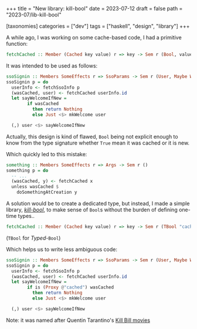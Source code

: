 +++
title = "New library: kill-bool"
date = 2023-07-12
draft = false
path = "2023-07/lib-kill-bool"

[taxonomies]
categories = ["dev"]
tags = ["haskell", "design", "library"]
+++

A while ago, I was working on some cache-based code, I had a primitive function:

```haskell
fetchCached :: Member (Cached key value) r => key -> Sem r (Bool, value)
```

It was intended to be used as follows:

```haskell
ssoSignin :: Members SomeEffects r => SsoParams -> Sem r (User, Maybe Welcome)
ssoSignin p = do
  userInfo <- fetchSsoInfo p
  (wasCached, user) <- fetchCached userInfo.id
  let sayWelcomeIfNew =
        if wasCached
          then return Nothing
          else Just <$> mkWelcome user

  (,) user <$> sayWelcomeIfNew
```

Actually, this design is kind of flawed, `Bool` being not explicit enough to know from the type signature whether `True` mean it was cached or it is new.

Which quickly led to this mistake:

```haskell
something :: Members SomeEffects r => Args -> Sem r ()
something p = do
  -- ...
  (wasCached, y) <- fetchCached x
  unless wasCached $
    doSomethingAtCreation y
```

A solution would be to create a dedicated type, but instead, I made a simple library, [_kill-bool_](https://hackage.haskell.org/package/kill-bool), to make sense of `Bool`s without the burden of defining one-time types..

```haskell
fetchCached :: Member (Cached key value) r => key -> Sem r (TBool "cached" "created", value)
```

(`TBool` for _Typed_-`Bool`)

Which helps us to write less ambiguous code:

```haskell
ssoSignin :: Members SomeEffects r => SsoParams -> Sem r (User, Maybe Welcome)
ssoSignin p = do
  userInfo <- fetchSsoInfo p
  (wasCached, user) <- fetchCached userInfo.id
  let sayWelcomeIfNew =
        if is (Proxy @"cached") wasCached
          then return Nothing
          else Just <$> mkWelcome user

  (,) user <$> sayWelcomeIfNew
```

Note: it was named after Quentin Tarantino's [Kill Bill movies](https://en.wikipedia.org/wiki/Kill_Bill)
